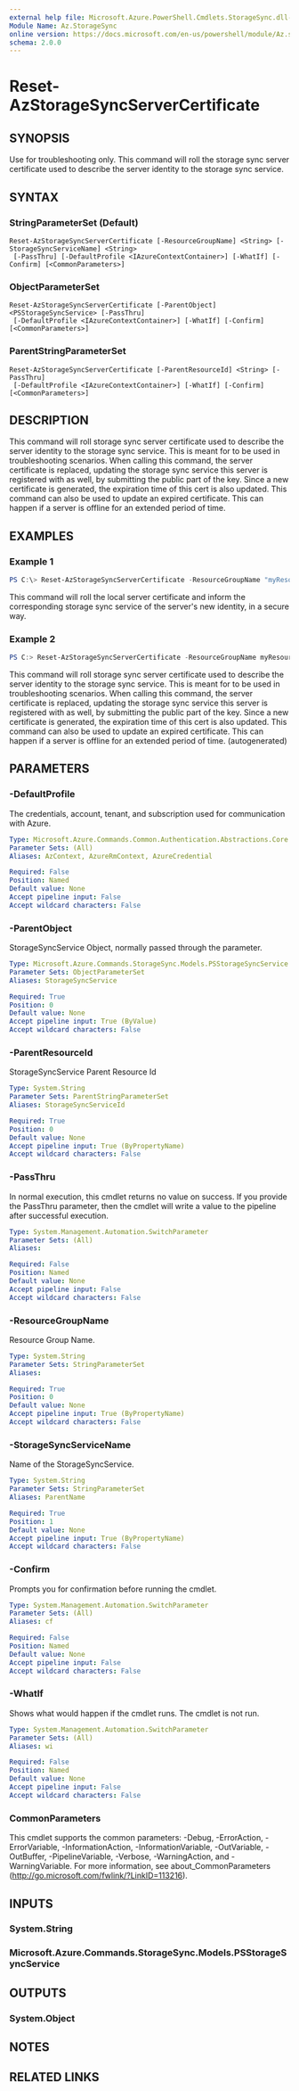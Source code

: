 ```yaml
---
external help file: Microsoft.Azure.PowerShell.Cmdlets.StorageSync.dll-Help.xml
Module Name: Az.StorageSync
online version: https://docs.microsoft.com/en-us/powershell/module/Az.storagesync/reset-Azstoragesyncservercertificate
schema: 2.0.0
---
```


# Reset-AzStorageSyncServerCertificate

## SYNOPSIS
Use for troubleshooting only. This command will roll the storage sync server certificate used to describe the server identity to the storage sync service.

## SYNTAX

### StringParameterSet (Default)
```
Reset-AzStorageSyncServerCertificate [-ResourceGroupName] <String> [-StorageSyncServiceName] <String>
 [-PassThru] [-DefaultProfile <IAzureContextContainer>] [-WhatIf] [-Confirm] [<CommonParameters>]
```

### ObjectParameterSet
```
Reset-AzStorageSyncServerCertificate [-ParentObject] <PSStorageSyncService> [-PassThru]
 [-DefaultProfile <IAzureContextContainer>] [-WhatIf] [-Confirm] [<CommonParameters>]
```

### ParentStringParameterSet
```
Reset-AzStorageSyncServerCertificate [-ParentResourceId] <String> [-PassThru]
 [-DefaultProfile <IAzureContextContainer>] [-WhatIf] [-Confirm] [<CommonParameters>]
```

## DESCRIPTION
This command will roll storage sync server certificate used to describe the server identity to the storage sync service. This is meant for to be used in troubleshooting scenarios. When calling this command, the server certificate is replaced, updating the storage sync service this server is registered with as well, by submitting the public part of the key. Since a new certificate is generated, the expiration time of this cert is also updated. This command can also be used to update an expired certificate. This can happen if a server is offline for an extended period of time.

## EXAMPLES

### Example 1
```powershell
PS C:\> Reset-AzStorageSyncServerCertificate -ResourceGroupName "myResourceGroup" -Name "myStorageSyncServiceName"
```

This command will roll the local server certificate and inform the corresponding storage sync service of the server's new identity, in a secure way.

### Example 2
```powershell <!-- Aladdin Generated Example --> 
PS C:> Reset-AzStorageSyncServerCertificate -ResourceGroupName myResourceGroup -StorageSyncServiceName myStorageSyncServiceName
```

This command will roll storage sync server certificate used to describe the server identity to the storage sync service. This is meant for to be used in troubleshooting scenarios. When calling this command, the server certificate is replaced, updating the storage sync service this server is registered with as well, by submitting the public part of the key. Since a new certificate is generated, the expiration time of this cert is also updated. This command can also be used to update an expired certificate. This can happen if a server is offline for an extended period of time. (autogenerated)

## PARAMETERS

### -DefaultProfile
The credentials, account, tenant, and subscription used for communication with Azure.

```yaml
Type: Microsoft.Azure.Commands.Common.Authentication.Abstractions.Core.IAzureContextContainer
Parameter Sets: (All)
Aliases: AzContext, AzureRmContext, AzureCredential

Required: False
Position: Named
Default value: None
Accept pipeline input: False
Accept wildcard characters: False
```

### -ParentObject
StorageSyncService Object, normally passed through the parameter.

```yaml
Type: Microsoft.Azure.Commands.StorageSync.Models.PSStorageSyncService
Parameter Sets: ObjectParameterSet
Aliases: StorageSyncService

Required: True
Position: 0
Default value: None
Accept pipeline input: True (ByValue)
Accept wildcard characters: False
```

### -ParentResourceId
StorageSyncService Parent Resource Id

```yaml
Type: System.String
Parameter Sets: ParentStringParameterSet
Aliases: StorageSyncServiceId

Required: True
Position: 0
Default value: None
Accept pipeline input: True (ByPropertyName)
Accept wildcard characters: False
```

### -PassThru
In normal execution, this cmdlet returns no value on success. If you provide the PassThru parameter, then the cmdlet will write a value to the pipeline after successful execution.

```yaml
Type: System.Management.Automation.SwitchParameter
Parameter Sets: (All)
Aliases:

Required: False
Position: Named
Default value: None
Accept pipeline input: False
Accept wildcard characters: False
```

### -ResourceGroupName
Resource Group Name.

```yaml
Type: System.String
Parameter Sets: StringParameterSet
Aliases:

Required: True
Position: 0
Default value: None
Accept pipeline input: True (ByPropertyName)
Accept wildcard characters: False
```

### -StorageSyncServiceName
Name of the StorageSyncService.

```yaml
Type: System.String
Parameter Sets: StringParameterSet
Aliases: ParentName

Required: True
Position: 1
Default value: None
Accept pipeline input: True (ByPropertyName)
Accept wildcard characters: False
```

### -Confirm
Prompts you for confirmation before running the cmdlet.

```yaml
Type: System.Management.Automation.SwitchParameter
Parameter Sets: (All)
Aliases: cf

Required: False
Position: Named
Default value: None
Accept pipeline input: False
Accept wildcard characters: False
```

### -WhatIf
Shows what would happen if the cmdlet runs. The cmdlet is not run.

```yaml
Type: System.Management.Automation.SwitchParameter
Parameter Sets: (All)
Aliases: wi

Required: False
Position: Named
Default value: None
Accept pipeline input: False
Accept wildcard characters: False
```

### CommonParameters
This cmdlet supports the common parameters: -Debug, -ErrorAction, -ErrorVariable, -InformationAction, -InformationVariable, -OutVariable, -OutBuffer, -PipelineVariable, -Verbose, -WarningAction, and -WarningVariable. For more information, see about_CommonParameters (http://go.microsoft.com/fwlink/?LinkID=113216).

## INPUTS

### System.String

### Microsoft.Azure.Commands.StorageSync.Models.PSStorageSyncService

## OUTPUTS

### System.Object
## NOTES

## RELATED LINKS
